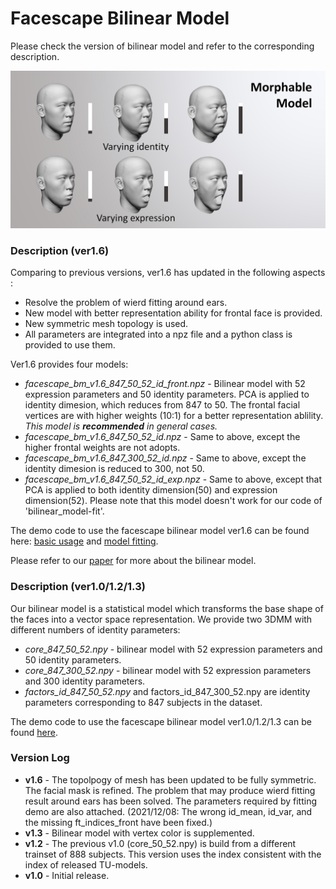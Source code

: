 # Facescape Bilinear Model

Please check the version of bilinear model and refer to the corresponding description. 

<img src="/figures/facescape_bm.jpg" width="600"> 

### Description (ver1.6)

Comparing to previous versions, ver1.6 has updated in the following aspects :

* Resolve the problem of wierd fitting around ears.
* New model with better representation ability for frontal face is provided.
* New symmetric mesh topology is used.
* All parameters are integrated into a npz file and a python class is provided to use them.

Ver1.6 provides four models:

* *facescape_bm_v1.6_847_50_52_id_front.npz* - Bilinear model with 52 expression parameters and 50 identity parameters. PCA is applied to identity dimesion, which reduces from 847 to 50.  The frontal facial vertices are with higher weights (10:1) for a better representation ablility.  *This model is **recommended** in general cases.*
* *facescape_bm_v1.6_847_50_52_id.npz* - Same to above, except the higher frontal weights are not adopts.
* *facescape_bm_v1.6_847_300_52_id.npz* - Same to above, except the identity dimesion is reduced to 300, not 50.
* *facescape_bm_v1.6_847_50_52_id_exp.npz* - Same to above, except that PCA is applied to both identity dimension(50) and expression dimension(52). Please note that this model doesn't work for our code of 'bilinear_model-fit'.

The demo code to use the facescape bilinear model ver1.6 can be found here: [basic usage](https://nbviewer.jupyter.org/github/zhuhao-nju/facescape/blob/master/toolkit/demo_bilinear_basic.ipynb) and [model fitting](https://nbviewer.jupyter.org/github/zhuhao-nju/facescape/blob/master/toolkit/demo_bilinear_fit.ipynb). 

Please refer to our [paper](https://openaccess.thecvf.com/content_CVPR_2020/papers/Yang_FaceScape_A_Large-Scale_High_Quality_3D_Face_Dataset_and_Detailed_CVPR_2020_paper.pdf) for more about the bilinear model. 


### Description (ver1.0/1.2/1.3)

Our bilinear model is a statistical model which transforms the base shape of the faces into a vector space representation. We provide two 3DMM with different numbers of identity parameters:
 
 - *core_847_50_52.npy* - bilinear model with 52 expression parameters and 50 identity parameters.
- *core_847_300_52.npy* - bilinear model with 52 expression parameters and 300 identity parameters.
- *factors_id_847_50_52.npy* and factors_id_847_300_52.npy are identity parameters corresponding to 847 subjects in the dataset.

The demo code to use the facescape bilinear model ver1.0/1.2/1.3 can be found [here](https://nbviewer.jupyter.org/github/zhuhao-nju/facescape/blob/master/toolkit/demo_bilinear_basic.ipynb).

### Version Log

 - **v1.6** - The topolpogy of mesh has been updated to be fully symmetric.  The facial mask is refined. The problem that may produce wierd fitting result around ears has been solved. The parameters required by fitting demo are also attached. (2021/12/08: The wrong id_mean, id_var, and the missing ft_indices_front have been fixed.)
 - **v1.3** - Bilinear model with vertex color is supplemented.
 - **v1.2** - The previous v1.0 (core_50_52.npy) is build from a different trainset of 888 subjects.  This version uses the index consistent with the index of released TU-models.
 - **v1.0** - Initial release.
